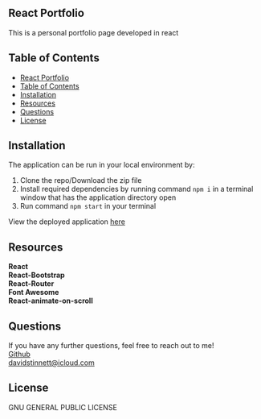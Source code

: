 ## React Portfolio

This is a personal portfolio page developed in react

## Table of Contents

- [React Portfolio](#react-portfolio)
- [Table of Contents](#table-of-contents)
- [Installation](#installation)
- [Resources](#resources)
- [Questions](#questions)
- [License](#license)

## Installation

The application can be run in your local environment by:

1. Clone the repo/Download the zip file
2. Install required dependencies by running command `npm i` in a terminal window that has the application directory open
3. Run command `npm start` in your terminal

View the deployed application <a href = "www.davidstinnett.info">here</a>

## Resources

**React** <br>
**React-Bootstrap**<br>
**React-Router** <br>
**Font Awesome** <br>
**React-animate-on-scroll** <br>

## Questions

If you have any further questions, feel free to reach out to me! <br>
<a href='https://www.github.com/serjykalstryke'>Github</a> <br>
<a href='mailto:davidstinnett@icloud.com'>davidstinnett@icloud.com</a>

## License

GNU GENERAL PUBLIC LICENSE
